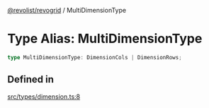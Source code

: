 [@revolist/revogrid](README.md) / MultiDimensionType

# Type Alias: MultiDimensionType

```ts
type MultiDimensionType: DimensionCols | DimensionRows;
```

## Defined in

[src/types/dimension.ts:8](https://github.com/revolist/revogrid/blob/e1595e2274ede0d95fc882d4d4e21ec46b508cad/src/types/dimension.ts#L8)
